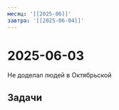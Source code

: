 ```yaml
---
месяц: '[[2025-06]]'
завтра: '[[2025-06-04]]'
---
```


# 2025-06-03

Не доделал людей в Октябрьской

## Задачи

